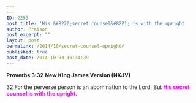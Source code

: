 ```yaml
---
---
ID: 2253
post_title: 'His &#8220;secret counsel&#8221; is with the upright'
author: Praison
post_excerpt: ""
layout: post
permalink: /2014/10/secret-counsel-upright/
published: true
post_date: 2014-10-03 10:34:39
---
```

<strong>Proverbs 3:32</strong>
<strong> New King James Version (NKJV)</strong>

32 For the perverse person is an abomination to the Lord,
But <span style="color: #ff00ff;"><strong>His secret counsel is with the upright</strong></span>.